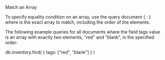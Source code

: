 Match an Array

To specify equality condition on an array, use the query document { <field>: <value> } where <value> is the exact array to match, including the order of the elements.

The following example queries for all documents where the field tags value is an array with exactly two elements, "red" and "blank", in the specified order:

db.inventory.find( { tags: ["red", "blank"] } )
